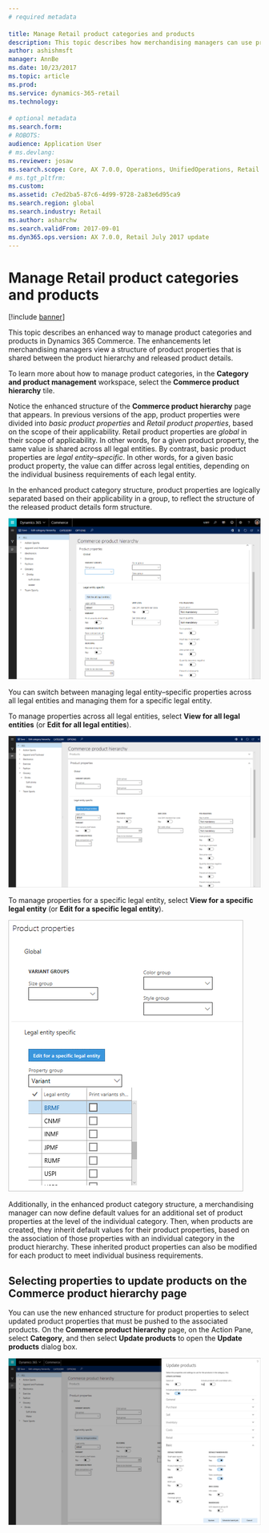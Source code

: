 ```yaml
---
# required metadata

title: Manage Retail product categories and products
description: This topic describes how merchandising managers can use product categories to manage relationships between the Commerce product hierarchy and released product details. 
author: ashishmsft
manager: AnnBe
ms.date: 10/23/2017
ms.topic: article
ms.prod: 
ms.service: dynamics-365-retail
ms.technology: 

# optional metadata
ms.search.form: 
# ROBOTS: 
audience: Application User
# ms.devlang: 
ms.reviewer: josaw
ms.search.scope: Core, AX 7.0.0, Operations, UnifiedOperations, Retail
# ms.tgt_pltfrm: 
ms.custom: 
ms.assetid: c7ed2ba5-87c6-4d99-9728-2a83e6d95ca9
ms.search.region: global
ms.search.industry: Retail
ms.author: asharchw
ms.search.validFrom: 2017-09-01
ms.dyn365.ops.version: AX 7.0.0, Retail July 2017 update
---
```


# Manage Retail product categories and products

[!include [banner](./includes/banner.md)]

This topic describes an enhanced way to manage product categories and products in Dynamics 365 Commerce. The enhancements let merchandising managers view a structure of product properties that is shared between the product hierarchy and released product details.

To learn more about how to manage product categories, in the **Category and product management** workspace, select the **Commerce product hierarchy** tile.

Notice the enhanced structure of the **Commerce product hierarchy** page that appears. In previous versions of the app, product properties were divided into *basic product properties* and *Retail product properties*, based on the scope of their applicability. Retail product properties are *global* in their scope of applicability. In other words, for a given product property, the same value is shared across all legal entities. By contrast, basic product properties are *legal entity–specific*. In other words, for a given basic product property, the value can differ across legal entities, depending on the individual business requirements of each legal entity.

In the enhanced product category structure, product properties are logically separated based on their applicability in a group, to reflect the structure of the released product details form structure.

![Fields grouped based on the properties' scope of applicability](media/NoticeGroupingOfFieldsBasedOnTheirScope.PNG)

You can switch between managing legal entity–specific properties across all legal entities and managing them for a specific legal entity.

To manage properties across all legal entities, select **View for all legal entities** (or **Edit for all legal entities**).

![View/Edit for all legal entities](media/ToggleBackToEditForSpecificLegalEntity.PNG)

To manage properties for a specific legal entity, select **View for a specific legal entity** (or **Edit for a specific legal entity**).

![View/Edit for a specific legal entity](media/ToggleToEditForAllLegalEntities.PNG)

Additionally, in the enhanced product category structure, a merchandising manager can now define default values for an additional set of product properties at the level of the individual category. Then, when products are created, they inherit default values for their product properties, based on the association of those properties with an individual category in the product hierarchy. These inherited product properties can also be modified for each product to meet individual business requirements.

## Selecting properties to update products on the Commerce product hierarchy page

You can use the new enhanced structure for product properties to select updated product properties that must be pushed to the associated products. On the **Commerce product hierarchy** page, on the Action Pane, select **Category**, and then select **Update products** to open the **Update products** dialog box.

![Update products dialog box](media/NewUpdateProductsEnhancedView.PNG)
